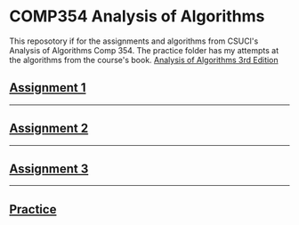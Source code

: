 # COMP354  Analysis of Algorithms
This reposotory if for the assignments and algorithms from CSUCI's Analysis of Algorithms Comp 354. The practice folder has my attempts at the algorithms from the course's book. [Analysis of Algorithms 3rd Edition](https://www.amazon.com/Introduction-Analysis-Algorithms-Theoretical-Computer-ebook/dp/B07B4CKPHH?qid=1540747542&refinements=p_27%3AMichael+Soltys&s=Books&sr=1-1&ref=sr_1_1)

## [Assignment 1](https://github.com/DJones0101/COMP354/tree/master/a1)
---
## [Assignment 2](https://github.com/DJones0101/COMP354/tree/master/a2)
---
## [Assignment 3](https://github.com/DJones0101/COMP354/tree/master/a3)
---
## [Practice](https://github.com/DJones0101/COMP354/tree/master/p)

